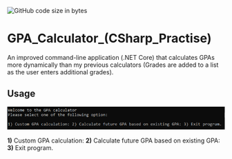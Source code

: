 ![GitHub code size in bytes](https://img.shields.io/github/languages/code-size/Anthony-T-N/GPA_Calculator_-CSharp_Practise-)

# GPA_Calculator_(CSharp_Practise)
An improved command-line application (.NET Core) that calculates GPAs more dynamically than my previous calculators (Grades are added to a list as the user enters additional grades).

Usage
-
<p align="center"> 
<img src="/sample.PNG">
</p>

**1)** Custom GPA calculation:
**2)** Calculate future GPA based on existing GPA:
**3)** Exit program.

